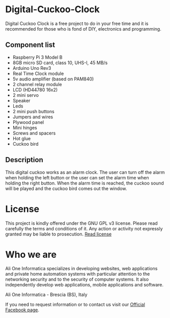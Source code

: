 # Digital-Cuckoo-Clock

Digital Cuckoo Clock is a free project to do in your free time and it is recommended for those who is fond of DIY, electronics and programming.

## Component list
- Raspberry Pi 3 Model B
- 8GB micro SD card, class 10, UHS-I, 45 MB/s
- Arduino Uno Rev3
- Real Time Clock module
- 5v audio amplifier (based on PAM840)
- 2 channel relay module
- LCD (HD44780 16x2)
- 2 mini servo
- Speaker
- Leds
- 2 mini push buttons
- Jumpers and wires
- Plywood panel
- Mini hinges
- Screws and spacers
- Hot glue
- Cuckoo bird

## Description
This digital cuckoo works as an alarm clock. The user can turn off the alarm when holding the left button or the user can set the alarm time when holding the right button.
When the alarm time is reached, the cuckoo sound will be played and the cuckoo bird comes out the window. 

# License

This project is kindly offered under the GNU GPL v3 license. Please read carefully the terms and conditions of it.
Any action or activity not expressly granted may be liable to prosecution. [Read license]

# Who we are

Ali One Informatica specializes in developing websites, web applications and private home automation systems with particular attention to the networking security and to the security of computer systems. It also independently develop web applications, mobile applications and software.

Ali One Informatica - Brescia (BS), Italy

If you need to request information or to contact us visit our [Official Facebook page].

[Read license]: <https://github.com/alioneInformatica/Digital-Cuckoo-Clock/blob/master/LICENSE>
[Official Facebook page]: <https://www.facebook.com/alione.informatica/>
